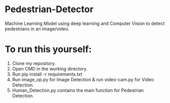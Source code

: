 # Pedestrian-Detector
Machine Learning Model using deep learning and Computer Vision to detect pedestrians in an image/video.

# To run this yourself:
1. Clone my repository.
2. Open CMD in the working directory.
3. Run pip install -r requirements.txt
4. Run image_op.py for Image Detection & run video-cam.py for Video Detection.
5. Human_Detection.py contains the main function for Pedestrian Detection.
